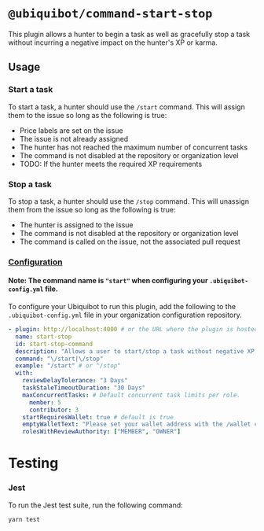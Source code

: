 # `@ubiquibot/command-start-stop`

This plugin allows a hunter to begin a task as well as gracefully stop a task without incurring a negative impact on the hunter's XP or karma.

## Usage 

### Start a task

To start a task, a hunter should use the `/start` command. This will assign them to the issue so long as the following is true:

- Price labels are set on the issue
- The issue is not already assigned
- The hunter has not reached the maximum number of concurrent tasks
- The command is not disabled at the repository or organization level
- TODO: If the hunter meets the required XP requirements

### Stop a task

To stop a task, a hunter should use the `/stop` command. This will unassign them from the issue so long as the following is true:

- The hunter is assigned to the issue
- The command is not disabled at the repository or organization level
- The command is called on the issue, not the associated pull request

### [Configuration](./src/types/plugin-input.ts)

#### Note: The command name is `"start"` when configuring your `.ubiquibot-config.yml` file.

To configure your Ubiquibot to run this plugin, add the following to the `.ubiquibot-config.yml` file in your organization configuration repository.

```yml
- plugin: http://localhost:4000 # or the URL where the plugin is hosted
  name: start-stop
  id: start-stop-command
  description: "Allows a user to start/stop a task without negative XP impact"
  command: "\/start|\/stop"
  example: "/start" # or "/stop"
  with:
    reviewDelayTolerance: "3 Days"
    taskStaleTimeoutDuration: "30 Days"
    maxConcurrentTasks: # Default concurrent task limits per role.
      member: 5
      contributor: 3
    startRequiresWallet: true # default is true
    emptyWalletText: "Please set your wallet address with the /wallet command first and try again."
    rolesWithReviewAuthority: ["MEMBER", "OWNER"]
```

# Testing

### Jest

To run the Jest test suite, run the following command:

```bash
yarn test
```
